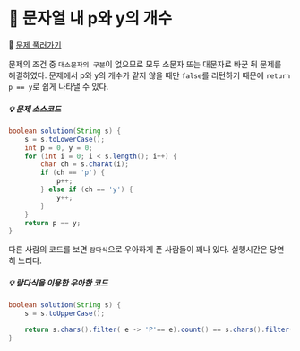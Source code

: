 # :page_facing_up: 문자열 내 p와 y의 개수

:link: [문제 풀러가기](https://programmers.co.kr/learn/courses/30/lessons/12916?language=java)

문제의 조건 중 `대소문자의 구분`이 없으므로 모두 소문자 또는 대문자로 바꾼 뒤 문제를 해결하였다. 문제에서 p와 y의 개수가 같지 않을 때만 `false`를 리턴하기 때문에 `return p == y`로 쉽게 나타낼 수 있다.

##### :bulb: 문제 소스코드
```java
boolean solution(String s) {
    s = s.toLowerCase();
    int p = 0, y = 0;
    for (int i = 0; i < s.length(); i++) {
        char ch = s.charAt(i);
        if (ch == 'p') {
            p++;
        } else if (ch == 'y') {
            y++;
        }
    }
    return p == y;
}
```

다른 사람의 코드를 보면 `람다식`으로 우아하게 푼 사람들이 꽤나 있다. 실행시간은 당연히 느리다.

##### :bulb: 람다식을 이용한 우아한 코드
```java
boolean solution(String s) {
    s = s.toUpperCase();

    return s.chars().filter( e -> 'P'== e).count() == s.chars().filter( e -> 'Y'== e).count();
}
```
